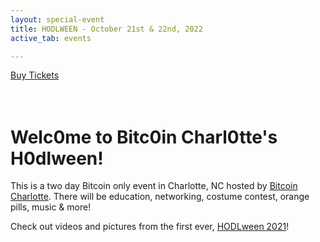 ```yaml
---
layout: special-event
title: HODLWEEN - October 21st & 22nd, 2022
active_tab: events

---
```


<div class="fancybutton">
    <a href="https://www.eventbrite.com/e/hodlween-2022-tickets-313652341597">Buy Tickets</a>
</div>
<br><br>
<h1>Welc0me to Bitc0in Charl0tte's H0dlween!</h1>
<p>
    This is a two day Bitcoin only event in Charlotte, NC hosted by <a href="/">Bitcoin Charlotte</a>. There will be education, networking, costume contest, orange pills, music & more!
</p>
<p>
Check out videos and pictures from the first ever, <a href="/hodlween2021">HODLween 2021</a>! 
<!-- <div class="fancybutton">
    <a href="https://www.eventbrite.com/e/hodlween-2022-tickets-313652341597">Buy Tickets</a>
</div> -->
</p>
<br><br><br><br><br><br><br><br>